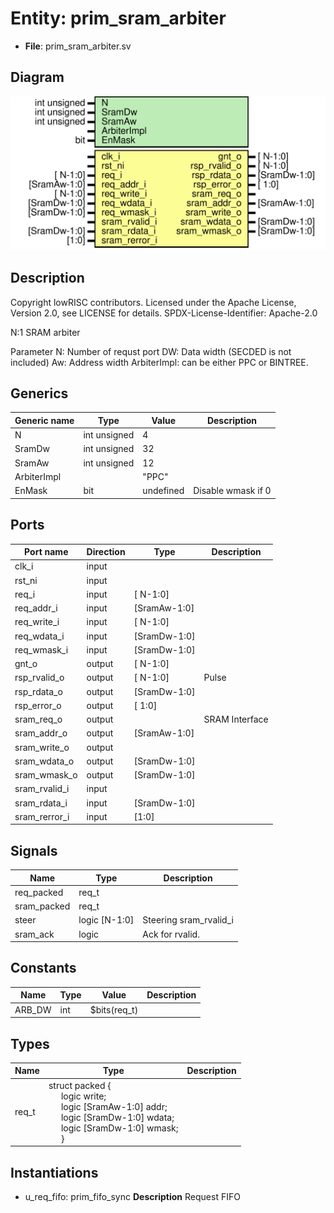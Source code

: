 # Entity: prim_sram_arbiter

- **File**: prim_sram_arbiter.sv
## Diagram

![Diagram](prim_sram_arbiter.svg "Diagram")
## Description

 Copyright lowRISC contributors.
 Licensed under the Apache License, Version 2.0, see LICENSE for details.
 SPDX-License-Identifier: Apache-2.0

 N:1 SRAM arbiter

 Parameter
  N:  Number of requst port
  DW: Data width (SECDED is not included)
  Aw: Address width
  ArbiterImpl: can be either PPC or BINTREE.

## Generics

| Generic name | Type         | Value     | Description          |
| ------------ | ------------ | --------- | -------------------- |
| N            | int unsigned | 4         |                      |
| SramDw       | int unsigned | 32        |                      |
| SramAw       | int unsigned | 12        |                      |
| ArbiterImpl  |              | "PPC"     |                      |
| EnMask       | bit          | undefined |  Disable wmask if 0  |
## Ports

| Port name     | Direction | Type         | Description     |
| ------------- | --------- | ------------ | --------------- |
| clk_i         | input     |              |                 |
| rst_ni        | input     |              |                 |
| req_i         | input     | [     N-1:0] |                 |
| req_addr_i    | input     | [SramAw-1:0] |                 |
| req_write_i   | input     | [     N-1:0] |                 |
| req_wdata_i   | input     | [SramDw-1:0] |                 |
| req_wmask_i   | input     | [SramDw-1:0] |                 |
| gnt_o         | output    | [     N-1:0] |                 |
| rsp_rvalid_o  | output    | [     N-1:0] | Pulse           |
| rsp_rdata_o   | output    | [SramDw-1:0] |                 |
| rsp_error_o   | output    | [       1:0] |                 |
| sram_req_o    | output    |              |  SRAM Interface |
| sram_addr_o   | output    | [SramAw-1:0] |                 |
| sram_write_o  | output    |              |                 |
| sram_wdata_o  | output    | [SramDw-1:0] |                 |
| sram_wmask_o  | output    | [SramDw-1:0] |                 |
| sram_rvalid_i | input     |              |                 |
| sram_rdata_i  | input     | [SramDw-1:0] |                 |
| sram_rerror_i | input     | [1:0]        |                 |
## Signals

| Name        | Type          | Description                     |
| ----------- | ------------- | ------------------------------- |
| req_packed  | req_t         |                                 |
| sram_packed | req_t         |                                 |
| steer       | logic [N-1:0] | Steering sram_rvalid_i          |
| sram_ack    | logic         | Ack for rvalid. |sram_rvalid_i  |
## Constants

| Name   | Type | Value        | Description |
| ------ | ---- | ------------ | ----------- |
| ARB_DW | int  | $bits(req_t) |             |
## Types

| Name  | Type                                                                                                                                                                                                                                                                                                              | Description |
| ----- | ----------------------------------------------------------------------------------------------------------------------------------------------------------------------------------------------------------------------------------------------------------------------------------------------------------------- | ----------- |
| req_t | struct packed {<br><span style="padding-left:20px">     logic write;<br><span style="padding-left:20px">     logic [SramAw-1:0] addr;<br><span style="padding-left:20px">     logic [SramDw-1:0] wdata;<br><span style="padding-left:20px">     logic [SramDw-1:0] wmask;<br><span style="padding-left:20px">   } |             |
## Instantiations

- u_req_fifo: prim_fifo_sync
**Description**
 Request FIFO

